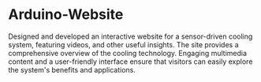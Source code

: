 # Arduino-Website
Designed and developed an interactive website for a sensor-driven cooling system, featuring videos, and other useful insights. The site provides a comprehensive overview of the cooling technology. Engaging multimedia content and a user-friendly interface ensure that visitors can easily explore the system's benefits and applications.
